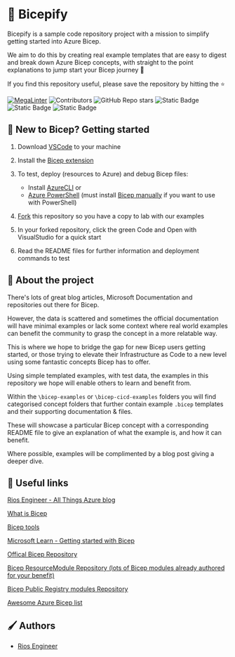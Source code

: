 # 💪 Bicepify

Bicepify is a sample code repository project with a mission to simplify getting started into Azure Bicep.

We aim to do this by creating real example templates that are easy to digest and break down Azure Bicep concepts, with straight to the point explanations to jump start your Bicep journey 🚀

If you find this repository useful, please save the repository by hitting the ⭐

[![MegaLinter](https://github.com/riosengineer/Bicepify/actions/workflows/mega-linter.yml/badge.svg)](https://github.com/riosengineer/Bicepify/actions/workflows/mega-linter.yml) ![Contributors](https://img.shields.io/github/contributors/RiosEngineer/Bicepify?color=dark-green) ![GitHub Repo stars](https://img.shields.io/github/stars/riosengineer/bicepify)
![Static Badge](https://img.shields.io/badge/Bicep-Learning-blue?logo=microsoftazure&color=%230078D4) ![Static Badge](https://img.shields.io/badge/Bicep-Azure_DevOps-blue?logo=azuredevops&color=%230078D4) ![Static Badge](https://img.shields.io/badge/Bicep-GitHub%20Actions-blue?logo=GitHub&color=%230078D4)

## 🧬 New to Bicep? Getting started

1. Download [VSCode](https://code.visualstudio.com/download) to your machine

2. Install the [Bicep extension](https://marketplace.visualstudio.com/items?itemName=ms-azuretools.vscode-bicep)

3. To test, deploy (resources to Azure) and debug Bicep files:
    - Install [AzureCLI](https://learn.microsoft.com/en-us/cli/azure/install-azure-cli-windows?tabs=azure-cli) or
    - [Azure PowerShell](https://learn.microsoft.com/en-us/powershell/azure/install-azure-powershell?view=azps-10.3.0) (must install [Bicep manually](https://learn.microsoft.com/en-us/azure/azure-resource-manager/bicep/install#install-manually) if you want to use with PowerShell)

4. [Fork](https://github.com/riosengineer/Bicepify/fork) this repository so you have a copy to lab with our examples

5. In your forked repository, click the green Code and Open with VisualStudio for a quick start

6. Read the README files for further information and deployment commands to test

## 🧪 About the project

There's lots of great blog articles, Microsoft Documentation and repositories out there for Bicep.

However, the data is scattered and sometimes the official documentation will have minimal examples or lack some context where real world examples can benefit the community to grasp the concept in a more relatable way.

This is where we hope to bridge the gap for new Bicep users getting started, or those trying to elevate their Infrastructure as Code to a new level using some fantastic concepts Bicep has to offer.

Using simple templated examples, with test data, the examples in this repository we hope will enable others to learn and benefit from.

Within the `\bicep-examples` or `\bicep-cicd-examples` folders you will find categorised concept folders that further contain example `.bicep` templates and their supporting documentation & files.

These will showcase a particular Bicep concept with a corresponding README file to give an explanation of what the example is, and how it can benefit.

Where possible, examples will be complimented by a blog post giving a deeper dive.

## 📎 Useful links

[Rios Engineer - All Things Azure blog](https://rios.engineer/)

[What is Bicep](https://learn.microsoft.com/en-us/azure/azure-resource-manager/bicep/overview?tabs=bicep)

[Bicep tools](https://learn.microsoft.com/en-us/azure/azure-resource-manager/bicep/install)

[Microsoft Learn - Getting started with Bicep](https://learn.microsoft.com/en-us/azure/azure-resource-manager/bicep/learn-bicep)

[Offical Bicep Repository](https://github.com/Azure/bicep)

[Bicep ResourceModule Repository (lots of Bicep modules already authored for your benefit)](https://github.com/Azure/ResourceModules)

[Bicep Public Registry modules Repository](https://github.com/Azure/bicep-registry-modules)

[Awesome Azure Bicep list](https://github.com/ElYusubov/AWESOME-Azure-Bicep)

## 🖌️ Authors

- [Rios Engineer](https://www.github.com/riosengineer)
